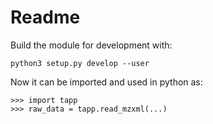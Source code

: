 # Readme

Build the module for development with:

    python3 setup.py develop --user

Now it can be imported and used in python as:

    >>> import tapp
    >>> raw_data = tapp.read_mzxml(...)

